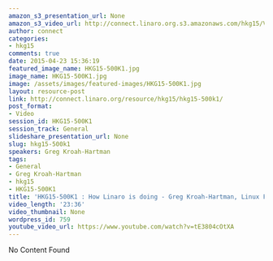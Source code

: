 ```yaml
---
amazon_s3_presentation_url: None
amazon_s3_video_url: http://connect.linaro.org.s3.amazonaws.com/hkg15/Videos/02-13-Friday/HKG15-500K1%20How%20Linaro%20is%20doing%20-%20Greg%20Kroah-Hartman%20Linux%20Foundation.mp4
author: connect
categories:
- hkg15
comments: true
date: 2015-04-23 15:36:19
featured_image_name: HKG15-500K1.jpg
image_name: HKG15-500K1.jpg
image: /assets/images/featured-images/HKG15-500K1.jpg
layout: resource-post
link: http://connect.linaro.org/resource/hkg15/hkg15-500k1/
post_format:
- Video
session_id: HKG15-500K1
session_track: General
slideshare_presentation_url: None
slug: hkg15-500k1
speakers: Greg Kroah-Hartman
tags:
- General
- Greg Kroah-Hartman
- hkg15
- HKG15-500K1
title: 'HKG15-500K1 : How Linaro is doing - Greg Kroah-Hartman, Linux Foundation'
video_length: '23:36'
video_thumbnail: None
wordpress_id: 759
youtube_video_url: https://www.youtube.com/watch?v=tE3804cOtXA
---
```


No Content Found
